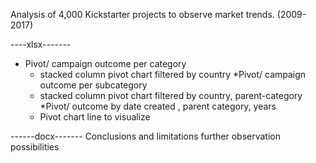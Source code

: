 Analysis of 4,000 Kickstarter projects to observe market trends. (2009-2017)

----xlsx-------

* Pivot/ campaign outcome per category
    * stacked column pivot chart filtered by country
*Pivot/ campaign outcome per subcategory
    * stacked column pivot chart filtered by country, parent-category
*Pivot/ outcome by date created , parent category, years
     * Pivot chart line to visualize
 
------docx-------
Conclusions and limitations
further observation possibilities 
